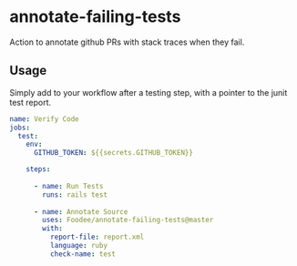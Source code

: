 # annotate-failing-tests

Action to annotate github PRs with stack traces when they fail.

## Usage

Simply add to your workflow after a testing step, with a pointer to the junit test report.

```yaml
name: Verify Code 
jobs:
  test:
    env:
      GITHUB_TOKEN: ${{secrets.GITHUB_TOKEN}}

    steps:
    
      - name: Run Tests
        runs: rails test
        
      - name: Annotate Source
        uses: Foodee/annotate-failing-tests@master
        with:
          report-file: report.xml
          language: ruby
          check-name: test

```
